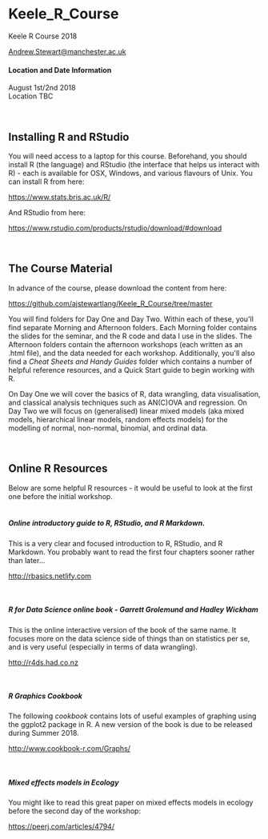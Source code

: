 # Keele_R_Course
Keele R Course 2018

Andrew.Stewart@manchester.ac.uk

#### Location and Date Information
August 1st/2nd 2018 <br>
Location TBC

<br>

## Installing R and RStudio

You will need access to a laptop for this course.  Beforehand, you should install R (the language) and RStudio (the interface that helps us interact with R) - each is available for OSX, Windows, and various flavours of Unix. You can install R from here:

https://www.stats.bris.ac.uk/R/

And RStudio from here:

https://www.rstudio.com/products/rstudio/download/#download

<br>

## The Course Material

In advance of the course, please download the content from here:

https://github.com/ajstewartlang/Keele_R_Course/tree/master

You will find folders for Day One and Day Two.  Within each of these, you'll find separate Morning and Afternoon folders.  Each Morning folder contains the slides for the seminar, and the R code and data I use in the slides.  The Afternoon folders contain the afternoon workshops (each written as an .html file), and the data needed for each workshop. Additionally, you'll also find a _Cheat Sheets and Handy Guides_ folder which contains a number of helpful reference resources, and a Quick Start guide to begin working with R.

On Day One we will cover the basics of R, data wrangling, data visualisation, and classical analysis techniques such as AN(C)OVA and regression.  On Day Two we will focus on (generalised) linear mixed models (aka mixed models, hierarchical linear models, random effects models) for the modelling of normal, non-normal, binomial, and ordinal data.  

<br>

## Online R Resources

Below are some helpful R resources - it would be useful to look at the first one before the initial workshop.
<br><br>

##### Online introductory guide to R, RStudio, and R Markdown.
This is a very clear and focused introduction to R, RStudio, and R Markdown.  You probably want to read the first four chapters sooner rather than later...

http://rbasics.netlify.com

<br>

##### R for Data Science online book - Garrett Grolemund and Hadley Wickham
This is the online interactive version of the book of the same name.  It focuses more on the data science side of things than on statistics per se, and is very useful (especially in terms of data wrangling).

http://r4ds.had.co.nz

<br>

##### R Graphics Cookbook
The following _cookbook_ contains lots of useful examples of graphing using the ggplot2 package in R. A new version of the book is due to be released during Summer 2018.

http://www.cookbook-r.com/Graphs/

<br>

##### Mixed effects models in Ecology
You might like to read this great paper on mixed effects models in ecology before the second day of the workshop:

https://peerj.com/articles/4794/

<br>

